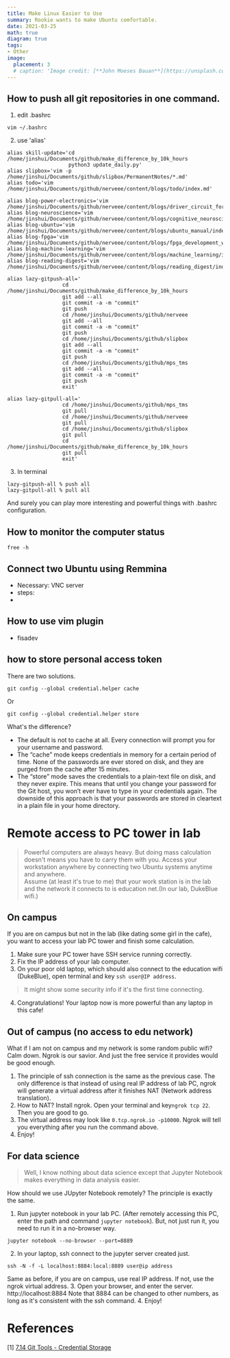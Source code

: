 ```yaml
---
title: Make Linux Easier to Use
summary: Rookie wants to make Ubuntu comfortable.
date: 2021-03-25
math: true
diagram: true
tags:
- Other
image:
  placement: 3
  # caption: 'Image credit: [**John Moeses Bauan**](https://unsplash.com/photos/OGZtQF8iC0g)'
---
```


## How to push all git repositories in one command. 
1. edit .bashrc 
```
vim ~/.bashrc
```
2. use 'alias' 

```
alias skill-update='cd /home/jinshui/Documents/github/make_difference_by_10k_hours
                    python3 update_daily.py'
alias slipbox='vim -p /home/jinshui/Documents/github/slipbox/PermanentNotes/*.md'
alias todo='vim /home/jinshui/Documents/github/nerveee/content/blogs/todo/index.md'

alias blog-power-electronics='vim /home/jinshui/Documents/github/nerveee/content/blogs/driver_circuit_for_wbg_devices/index.md'
alias blog-neuroscience='vim /home/jinshui/Documents/github/nerveee/content/blogs/cognitive_neuroscience/index.md'
alias blog-ubuntu='vim /home/jinshui/Documents/github/nerveee/content/blogs/ubuntu_manual/index.md'
alias blog-fpga='vim /home/jinshui/Documents/github/nerveee/content/blogs/fpga_development_with_sbrio_and_labview/index.md'
alias blog-machine-learning='vim /home/jinshui/Documents/github/nerveee/content/blogs/machine_learning/index.md'
alias blog-reading-digest='vim /home/jinshui/Documents/github/nerveee/content/blogs/reading_digest/index.md'

alias lazy-gitpush-all='
                  cd /home/jinshui/Documents/github/make_difference_by_10k_hours
                  git add --all
                  git commit -a -m "commit"
                  git push
                  cd /home/jinshui/Documents/github/nerveee
                  git add --all
                  git commit -a -m "commit"
                  git push
                  cd /home/jinshui/Documents/github/slipbox
                  git add --all
                  git commit -a -m "commit"
                  git push
                  cd /home/jinshui/Documents/github/mps_tms
                  git add --all
                  git commit -a -m "commit"
                  git push
                  exit'

alias lazy-gitpull-all='
                  cd /home/jinshui/Documents/github/mps_tms
                  git pull
                  cd /home/jinshui/Documents/github/nerveee
                  git pull
                  cd /home/jinshui/Documents/github/slipbox
                  git pull
                  cd /home/jinshui/Documents/github/make_difference_by_10k_hours
                  git pull
                  exit'
```
3. In terminal
```
lazy-gitpush-all % push all
lazy-gitpull-all % pull all
```

And surely you can play more interesting and powerful things with .bashrc configuration. 



## How to monitor the computer status
```
free -h
```

## Connect two Ubuntu using Remmina
- Necessary: VNC server
- steps:
-


## How to use vim plugin
- fisadev

## how to store personal access token 
There are two solutions. 
```
git config --global credential.helper cache
```
Or
```
git config --global credential.helper store
```
What's the difference?

- The default is not to cache at all. Every connection will prompt you for your username and password.
- The “cache” mode keeps credentials in memory for a certain period of time. None of the passwords are ever stored on disk, and they are purged from the cache after 15 minutes.
- The “store” mode saves the credentials to a plain-text file on disk, and they never expire. This means that until you change your password for the Git host, you won’t ever have to type in your credentials again. The downside of this approach is that your passwords are stored in cleartext in a plain file in your home directory.

# Remote access to PC tower in lab
> Powerful computers are always heavy. But doing mass calculation doesn't means you have to carry them with you. Access your workstation anywhere by connecting two Ubuntu systems anytime and anywhere.<br>
> Assume (at least it's true to me) that your work station is in the lab and the network it connects to is education net.(In our lab, DukeBlue wifi.)

## On campus
If you are on campus but not in the lab (like dating some girl in the cafe), you want to access your lab PC tower and finish some calculation. 
1. Make sure your PC tower have SSH service running correctly. 
2. Fix the IP address of your lab computer. 
3. On your poor old laptop, which should also connect to the education wifi (DukeBlue), open terminal and key `ssh user@IP address`. 
> It might show some security info if it's the first time connecting. 
4. Congratulations! Your laptop now is more powerful than any laptop in this cafe!

## Out of campus (no access to edu network)
What if I am not on campus and my network is some random public wifi? Calm down. Ngrok is our savior. And just the free service it provides would be good enough. 
1. The principle of ssh connection is the same as the previous case. The only difference is that instead of using real IP address of lab PC, ngrok will generate a virtual address after it finishes NAT (Network address translation). 
2. How to NAT? Install ngrok. Open your terminal and key`ngrok tcp 22`. Then you are good to go. 
3. The virtual address may look like `0.tcp.ngrok.io -p10000`. Ngrok will tell you everything after you run the command above. 
4. Enjoy!

## For data science 
> Well, I know nothing about data science except that Jupyter Notebook makes everything in data analysis easier. 

How should we use JUpyter Notebook remotely? The principle is exactly the same. 
1. Run jupyter notebook in your lab PC. (After remotely accessing this PC, enter the path and command `jupyter notebook`). But, not just run it, you need to run it in a no-browser way. 
```
jupyter notebook --no-browser --port=8889
```
2. In your laptop, ssh connect to the jupyter server created just. 
```
ssh -N -f -L localhost:8884:local:8889 user@ip address
```
Same as before, if you are on campus, use real IP address. If not, use the ngrok virtual address. 
3. Open your browser, and enter the server. http://localhost:8884
Note that 8884 can be changed to other numbers, as long as it's consistent with the ssh command. 
4. Enjoy!



# References
[1] [7.14 Git Tools - Credential Storage](https://git-scm.com/book/en/v2/Git-Tools-Credential-Storage)

